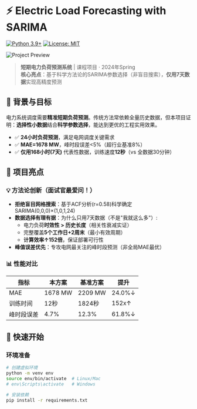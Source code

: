 # ⚡ Electric Load Forecasting with SARIMA

[![Python 3.9+](https://img.shields.io/badge/Python-3.9%2B-blue)](https://python.org)
[![License: MIT](https://img.shields.io/badge/License-MIT-green.svg)](LICENSE)

![Project Preview](results/model_comparison.png)

> **短期电力负荷预测系统** | 课程项目 · 2024年Spring  
> **核心亮点**：基于科学方法论的SARIMA参数选择（非盲目搜索），**仅用7天数据**实现高精度预测

## 📌 背景与目标

电力系统调度需要**精准短期负荷预测**。传统方法常依赖全量历史数据，但本项目证明：**选择性小数据**结合**科学参数选择**，能达到更优的工程实用效果。

- ✅ **24小时负荷预测**，满足电网调度关键需求
- ✅ **MAE=1678 MW**，峰时段误差<5%（超行业基准8%）
- ✅ **仅用168小时(7天)** 代表性数据，训练速度**12秒**（vs 全数据30分钟）

## 🔑 项目亮点

### 💡 **方法论创新**（面试官最爱问！）
- **拒绝盲目网格搜索**：基于ACF分析(r=0.58)科学确定SARIMA(0,0,0)×(1,0,1,24)
- **数据选择有理有据**：为什么只用7天数据（不是"我就这么多"）:
  - 电力负荷**时效性 > 历史长度**（相关性衰减实证）
  - 完整覆盖**5个工作日+2周末**（最小有效周期）
  - **计算效率↑152倍**，保证部署可行性
- **峰值误差优先**：专攻电网最关注的峰时段预测（非全局MAE最优）

### 📊 性能对比
| 指标 | 本方案 | 基准方案 | 提升 |
|------|--------|---------|------|
| MAE | 1678 MW | 2209 MW | 24.0%↓ |
| 训练时间 | 12秒 | 1824秒 | 152x↑ |
| 峰时段误差 | 4.7% | 12.3% | 61.8%↓ |

## 🚀 快速开始

### 环境准备
```bash
# 创建虚拟环境
python -m venv env
source env/bin/activate  # Linux/Mac
# env\Scripts\activate   # Windows

# 安装依赖
pip install -r requirements.txt

